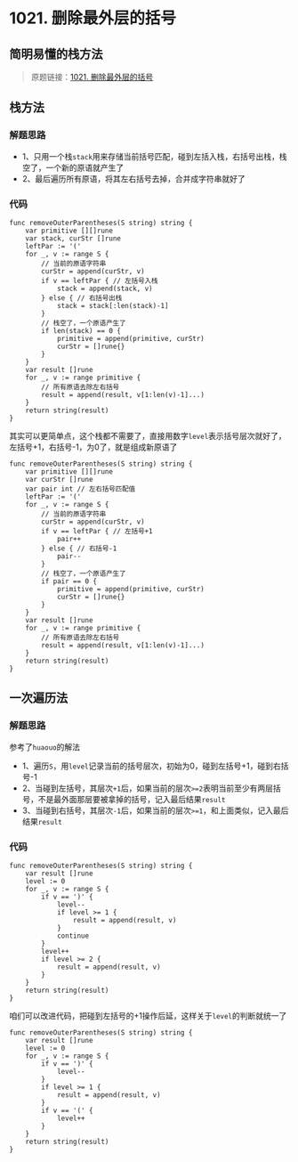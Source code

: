 ﻿# 1021. 删除最外层的括号
## 简明易懂的栈方法

> 原题链接：[1021. 删除最外层的括号](https://leetcode-cn.com/problems/remove-outermost-parentheses/)

## 栈方法
### 解题思路
* 1、只用一个栈``stack``用来存储当前括号匹配，碰到左括入栈，右括号出栈，栈空了，一个新的原语就产生了
* 2、最后遍历所有原语，将其左右括号去掉，合并成字符串就好了
### 代码
```
func removeOuterParentheses(S string) string {
	var primitive [][]rune
	var stack, curStr []rune
	leftPar := '('
	for _, v := range S {
		// 当前的原语字符串
		curStr = append(curStr, v)
		if v == leftPar { // 左括号入栈
			stack = append(stack, v)
		} else { // 右括号出栈
			stack = stack[:len(stack)-1]
		}
		// 栈空了，一个原语产生了
		if len(stack) == 0 {
			primitive = append(primitive, curStr)
			curStr = []rune{}
		}
	}
	var result []rune
	for _, v := range primitive {
		// 所有原语去除左右括号
		result = append(result, v[1:len(v)-1]...)
	}
	return string(result)
}
```
其实可以更简单点，这个栈都不需要了，直接用数字``level``表示括号层次就好了，左括号+1，右括号-1，为0了，就是组成新原语了
```
func removeOuterParentheses(S string) string {
	var primitive [][]rune
	var curStr []rune
	var pair int // 左右括号匹配值
	leftPar := '('
	for _, v := range S {
		// 当前的原语字符串
		curStr = append(curStr, v)
		if v == leftPar { // 左括号+1
			pair++
		} else { // 右括号-1
			pair--
		}
		// 栈空了，一个原语产生了
		if pair == 0 {
			primitive = append(primitive, curStr)
			curStr = []rune{}
		}
	}
	var result []rune
	for _, v := range primitive {
		// 所有原语去除左右括号
		result = append(result, v[1:len(v)-1]...)
	}
	return string(result)
}
```

## 一次遍历法
### 解题思路
参考了``huaouo``的解法
* 1、遍历``S``，用``level``记录当前的括号层次，初始为0，碰到左括号+1，碰到右括号-1
* 2、当碰到左括号，其层次``+1``后，如果当前的层次``>=2``表明当前至少有两层括号，不是最外面那层要被拿掉的括号，记入最后结果``result``
* 3、当碰到右括号，其层次``-1``后，如果当前的层次``>=1``，和上面类似，记入最后结果``result``

### 代码
```
func removeOuterParentheses(S string) string {
	var result []rune
	level := 0
	for _, v := range S {
		if v == ')' {
			level--
			if level >= 1 {
				result = append(result, v)
			}
			continue
		}
		level++
		if level >= 2 {
			result = append(result, v)
		}
	}
	return string(result)
}
```
咱们可以改进代码，把碰到左括号的+1操作后延，这样关于``level``的判断就统一了
```
func removeOuterParentheses(S string) string {
	var result []rune
	level := 0
	for _, v := range S {
		if v == ')' {
			level--
		}
		if level >= 1 {
			result = append(result, v)
		}
		if v == '(' {
			level++
		}
	}
	return string(result)
}
```